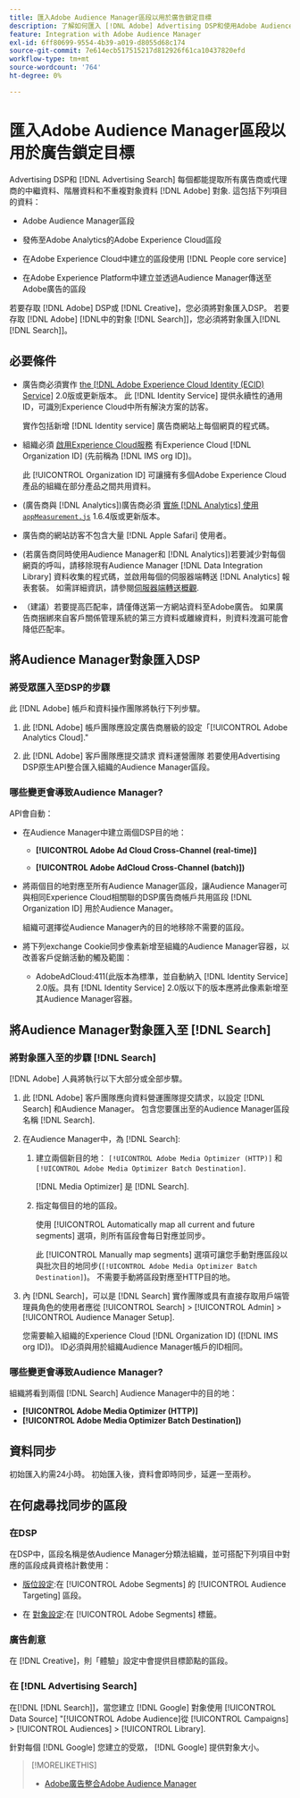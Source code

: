 ```yaml
---
title: 匯入Adobe Audience Manager區段以用於廣告鎖定目標
description: 了解如何匯入 [!DNL Adobe] Advertising DSP和使用Adobe Audience Manager搜尋對象
feature: Integration with Adobe Audience Manager
exl-id: 6ff80699-9554-4b39-a019-d8055d68c174
source-git-commit: 7e614ecb517515217d812926f61ca10437820efd
workflow-type: tm+mt
source-wordcount: '764'
ht-degree: 0%

---
```


# 匯入Adobe Audience Manager區段以用於廣告鎖定目標

Advertising DSP和 [!DNL Advertising Search] 每個都能提取所有廣告商或代理商的中繼資料、階層資料和不重複對象資料 [!DNL Adobe] 對象<!-- segments or audiences? Standardize terms per AAM's docs -->. 這包括下列項目的資料：

* Adobe Audience Manager區段

* 發佈至Adobe Analytics的Adobe Experience Cloud區段

* 在Adobe Experience Cloud中建立的區段使用 [!DNL People core service]

* 在Adobe Experience Platform中建立並透過Audience Manager傳送至Adobe廣告的區段

若要存取 [!DNL Adobe] DSP或 [!DNL Creative]，您必須將對象匯入DSP。 若要存取 [!DNL Adobe] [!DNL中的對象 [!DNL Search]]，您必須將對象匯入[!DNL [!DNL Search]]。

## 必要條件

* 廣告商必須實作 [the [!DNL Adobe Experience Cloud Identity (ECID) Service]](https://experienceleague.adobe.com/docs/id-service/using/intro/overview.html) 2.0版或更新版本。 此 [!DNL Identity Service] 提供永續性的通用ID，可識別Experience Cloud中所有解決方案的訪客。

   實作包括新增 [!DNL Identity service] 廣告商網站上每個網頁的程式碼。

* 組織必須 [啟用Experience Cloud服務](https://experienceleague.adobe.com/docs/core-services/interface/services/core-services.html) 有Experience Cloud [!DNL Organization ID] (先前稱為 [!DNL IMS org ID])。

   此 [!UICONTROL Organization ID] 可讓擁有多個Adobe Experience Cloud產品的組織在部分產品之間共用資料。

* (廣告商與 [!DNL Analytics])廣告商必須 [實施 [!DNL Analytics] 使用 `appMeasurement.js`](https://experienceleague.adobe.com/docs/analytics/implementation/js/overview.html) 1.6.4版或更新版本。

* 廣告商的網站訪客不包含大量 [!DNL Apple Safari] 使用者。

* (若廣告商同時使用Audience Manager和 [!DNL Analytics])若要減少對每個網頁的呼叫，請移除現有Audience Manager [!DNL Data Integration Library] 資料收集的程式碼，並啟用每個的伺服器端轉送 [!DNL Analytics] 報表套裝。 如需詳細資訊，請參閱[伺服器端轉送概觀](https://experienceleague.adobe.com/docs/analytics/admin/admin-tools/server-side-forwarding/ssf.html).

* （建議）若要提高匹配率，請僅傳送第一方網站資料至Adobe廣告。 如果廣告商捆綁來自客戶關係管理系統的第三方資料或離線資料，則資料洩漏可能會降低匹配率。

## 將Audience Manager對象匯入DSP

### 將受眾匯入至DSP的步驟

此 [!DNL Adobe] 帳戶和資料操作團隊將執行下列步驟。

1. 此 [!DNL Adobe] 帳戶團隊應設定廣告商層級的設定「[!UICONTROL Adobe Analytics Cloud].&quot;

1. 此 [!DNL Adobe] 客戶團隊應提交請求<!-- Submit a request as a JIRA task? --> 資料運營團隊<!-- implementation team? --> 若要使用Advertising DSP原生API整合匯入組織的Audience Manager區段。

### 哪些變更會導致Audience Manager?

API會自動：

* 在Audience Manager中建立兩個DSP目的地：

   * **[!UICONTROL Adobe Ad Cloud Cross-Channel (real-time)]**

   * **[!UICONTROL Adobe AdCloud Cross-Channel (batch)])**

* 將兩個目的地對應至所有Audience Manager區段，讓Audience Manager可與相同Experience Cloud相關聯的DSP廣告商帳戶共用區段 [!DNL Organization ID] 用於Audience Manager。 <!-- Verify -->

   組織可選擇從Audience Manager內的目的地移除不需要的區段。

* 將下列exchange Cookie同步像素新增至組織的Audience Manager容器，以改善客戶促銷活動的觸及範圍：

   * AdobeAdCloud:411(此版本為標準，並自動納入 [!DNL Identity Service] 2.0版。具有 [!DNL Identity Service] 2.0版以下的版本應將此像素新增至其Audience Manager容器。

## 將Audience Manager對象匯入至 [!DNL Search]

### 將對象匯入至的步驟 [!DNL Search]

[!DNL Adobe] 人員將執行以下大部分或全部步驟。

1. 此 [!DNL Adobe] 客戶團隊應向資料營運團隊提交請求，以設定 [!DNL Search] 和Audience Manager。 包含您要匯出至的Audience Manager區段名稱 [!DNL Search].

1. 在Audience Manager中，為 [!DNL Search]:

   1. 建立兩個新目的地： `[!UICONTROL Adobe Media Optimizer (HTTP)]` 和 `[!UICONTROL Adobe Media Optimizer Batch Destination]`.

      [!DNL Media Optimizer] 是 [!DNL Search].

   1. 指定每個目的地的區段。

      使用 [!UICONTROL Automatically map all current and future segments] 選項，則所有區段會每日對應並同步。

      此 [!UICONTROL Manually map segments] 選項可讓您手動對應區段以與批次目的地同步(`[!UICONTROL Adobe Media Optimizer Batch Destination]`)。 不需要手動將區段對應至HTTP目的地。

1. 內 [!DNL Search]，可以是 [!DNL Search] 實作團隊或具有直接存取用戶端管理員角色的使用者應從 [!UICONTROL Search] > [!UICONTROL Admin] > [!UICONTROL Audience Manager Setup].

   您需要輸入組織的Experience Cloud [!DNL Organization ID] ([!DNL IMS org ID])。 ID必須與用於組織Audience Manager帳戶的ID相同。

### 哪些變更會導致Audience Manager?

組織將看到兩個 [!DNL Search] Audience Manager中的目的地：

* **[!UICONTROL Adobe Media Optimizer (HTTP)]**
* **[!UICONTROL Adobe Media Optimizer Batch Destination])**

## 資料同步

初始匯入約需24小時。 初始匯入後，資料會即時同步，延遲一至兩秒。

<!--
### How DSP Syncs the Data

DSP syncs the data automatically using the [!DNL Adobe Experience Cloud Identity (ECID) Service]. During synchronization, the [!DNL ECID Service] calls Adobe Advertising at [!DNL cm.eversttech.net]. Because Adobe Advertising is a trusted domain, ID syncs take place from parent pages rather than within the destination publishing iframes, as they do with most third-party activation partners. Audience Manager identifies unique users by device IDs, using the [Audience Manager [!DNL Unique User ID (AAM UUID)]](https://experienceleague.adobe.com/docs/audience-manager/user-guide/reference/ids-in-aam.html#global-device-ids), also called the [!DNL Device ID].
 
![Synchronization of [!DNL Adobe] audiences in DSP](/help/integrations/assets/audience-manager-sync.png)

### How Search Syncs the Data
-->

<!-- 
Segment membership data is sent only after one of the following events occurs:

* (Advertisers with DSP):

  * The segment is targeted in an Adobe Advertising display ad.

  * The segment is added to the [!DNL Adobe AdCloud Cross-Channel] batch and real-time destinations within the Audience Manager user interface.

* (Advertisers with [!DNL Search]):

  * The segment is targeted in an Adobe Advertising search ad.

  * The segment is added to the [!DNL Adobe Media Optimizer] batch and HTTP destinations within the Audience Manager user interface.
 -->
<!-- Is membership data/whatever available in Creative? If so, does it show the same as DSP? -->

## 在何處尋找同步的區段

### 在DSP

在DSP中，區段名稱是依Audience Manager分類法組織，並可搭配下列項目中對應的區段成員資格計數使用：

* [版位設定](/help/dsp/campaign-management/placements/placement-settings.md#audience-targeting):在 [!UICONTROL Adobe Segments] 的 [!UICONTROL Audience Targeting] 區段。

* 在 [對象設定](/help/dsp/audiences/audience-settings.md):在 [!UICONTROL Adobe Segments] 標籤。

### 廣告創意

在 [!DNL Creative]，則「體驗」設定中會提供目標節點的區段。

### 在 [!DNL Advertising Search]

在[!DNL [!DNL Search]]，當您建立 [!DNL Google] 對象使用 [!UICONTROL Data Source] &quot;[!UICONTROL Adobe Audience]從 [!UICONTROL Campaigns] > [!UICONTROL Audiences] > [!UICONTROL Library].

針對每個 [!DNL Google] 您建立的受眾， [!DNL Google] 提供對象大小。

>[!MORELIKETHIS]
>
>* [Adobe廣告整合Adobe Audience Manager](/help/integrations/audience-manager/overview.md)

